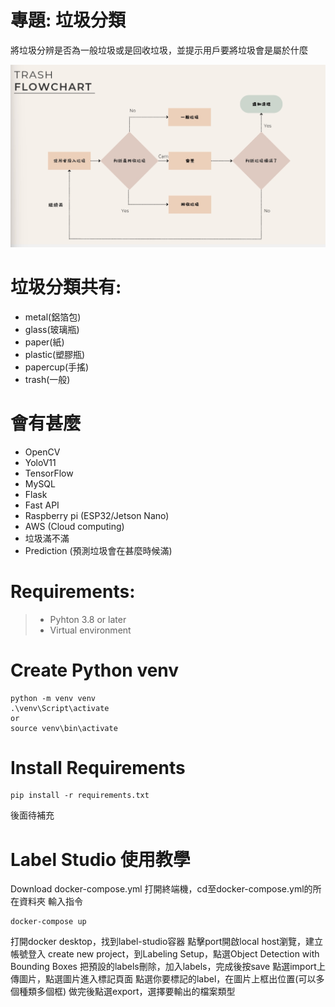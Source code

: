 # 專題: 垃圾分類
將垃圾分辨是否為一般垃圾或是回收垃圾，並提示用戶要將垃圾會是屬於什麼

![image](https://github.com/davidcheng220/trash-system/blob/main/img/image.png)

# 垃圾分類共有:
* metal(鋁箔包)
* glass(玻璃瓶)
* paper(紙)
* plastic(塑膠瓶)
* papercup(手搖)
* trash(一般)

# 會有甚麼
* OpenCV
* YoloV11
* TensorFlow
* MySQL
* Flask
* Fast API
* Raspberry pi (ESP32/Jetson Nano)
* AWS (Cloud computing)
* 垃圾滿不滿
* Prediction (預測垃圾會在甚麼時候滿)

# Requirements:
>* Pyhton 3.8 or later
>* Virtual environment

# Create Python venv
```
python -m venv venv
.\venv\Script\activate
or
source venv\bin\activate
```

# Install Requirements
```
pip install -r requirements.txt
```
後面待補充
# Label Studio 使用教學
Download docker-compose.yml
打開終端機，cd至docker-compose.yml的所在資料夾
輸入指令
```
docker-compose up
```
打開docker desktop，找到label-studio容器
點擊port開啟local host瀏覽，建立帳號登入
create new project，到Labeling Setup，點選Object Detection with Bounding Boxes
把預設的labels刪除，加入labels，完成後按save
點選import上傳圖片，點選圖片進入標記頁面
點選你要標記的label，在圖片上框出位置(可以多個種類多個框)
做完後點選export，選擇要輸出的檔案類型

